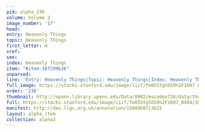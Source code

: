 ```yaml
---
pid: alpha_236
volume: Volume 2
image_number: '17'
head: 
entry: Heavenly Things
topic: Heavenly Things
first_letter: H
xref: 
see: 
index: Heavenly Things
item: "#item-38f299b36"
unparsed: 
line: 'Entry: Heavenly Things|Topic: Heavenly Things|Index: Heavenly Things|#item-38f299b36'
full_image: https://stacks.stanford.edu/image/iiif/fm855tg5659%2F1607_0484/full/full/0/default.jpg
order: '236'
thumbnail: http://openn.library.upenn.edu/Data/0002/mscodex726/data/thumb/1607_0484_thumb.jpg
full: https://stacks.stanford.edu/image/iiif/fm855tg5659%2F1607_0484/392,4384,3035,340/full/0/default.jpg
manifest: http://dev.llgc.org.uk/annotation/1508960713625
layout: alpha_item
collection: alpha2
---
```

